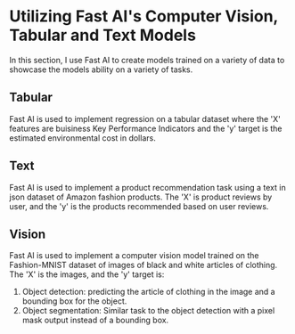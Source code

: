 # Utilizing Fast AI's Computer Vision, Tabular and Text Models

In this section, I use Fast AI to create models trained on a variety of data to showcase the models ability on a variety of tasks.

## Tabular

Fast AI is used to implement regression on a tabular dataset where the 'X' features are buisiness Key Performance Indicators and the 'y' target is the estimated environmental cost in dollars.

## Text

Fast AI is used to implement a product recommendation task using a text in json dataset of Amazon fashion products. The 'X' is product reviews by user, and the 'y' is the products recommended based on user reviews.

## Vision

Fast AI is used to implement a computer vision model trained on the Fashion-MNIST dataset of images of black and white articles of clothing. The 'X' is the images, and the 'y' target is:

1. Object detection: predicting the article of clothing in the image and a bounding box for the object.
2. Object segmentation: Similar task to the object detection with a pixel mask output instead of a bounding box.
